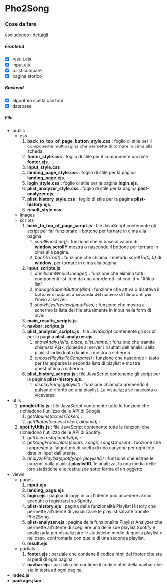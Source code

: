 # Pho2Song
### Cose da fare
escludendo i dettagli
##### Frontend
- [x] result.ejs
- [x] input.ejs
- [x] p.list compare
- [x] pagina storico
##### Backend
- [x] algoritmo scelta canzoni
- [x] database

##### File

* public
    * css
        1. __back_to_top_of_page_button_style.css__ : foglio di stile per il componente multipagina che permette di tornare in cima alla scheda.
        2. __footer_style.css__ : foglio di stile per il componente parziale __footer.ejs__.
        3. __input_style.css__
        4. __landing_page_style.css__ : foglio di stile per la pagina __landing_page.ejs__.
        5. __login_style.css__ : foglio di stile per la pagina __login.ejs__.
        6. __plist_analyzer_style.css__ : foglio di stile per la pagina __plist-analyzer.ejs__.
        7. __plist_history_style.css__ : foglio di stile per la pagina __plist-history.ejs__.
        8. __result_style.css__
    * images
    * scripts
        1. __back_to_top_of_page_script.js__ : file JavaScript contenente gli script per far funzionare il bottone per tornare in cima alla pagina.
            1. _scrollFunction()_ : funzione che in base al valore di __window.scrollY__ mostra o nasconde il bottone per tornare in cima alla pagina.
            2. _backToTop()_ : funzione che chiama il metodo _scrollTo(0, 0)_ di __window__, per tornare in cima alla pagina.
        2. __input_scripts.js__
            1. _annihilateWholeLineage()_ : funzione che elimina tutti i componenti list item da una unordered list con id = "#files-list".
            2. _manageSubmitButton(dim)_ : funzione che attiva o disattiva il bottone di submit a seconda del numero di file pronti per l'invio al server.
            3. _showFilesPreview(inputFiles)_ : funzione che mostra a schermo la lista dei file attualmente in input nella form di invio.
        3. __main_results_scripts.js__
        4. __navbar_scripts.js__
        5. __plist_analyzer_scripts.js__ : file JavaScript contenente gli script per la pagina __plist-analyzer.ejs__.
            1. _showAnalysis(id, place, plist_name)_ : funzione che tramite chiamata Ajax, richiede al server i risultati dell'analisi della playlist individuata da __id__ e li mostra a schermo.
            2. _choosePlaylistToCompare()_ : funzione che nasconde il tasto per far apparire la seconda lista di playlist e mostra quest'ultima a schermo.
        6. __plist_history_scripts.js__ : file JavaScript contenente gli script per la pagina __plist-history.ejs__. 
            1. _displaySongs(playlist)_ : funzione chiamata premendo il pulsante riferito ad una playlist. La visualizza se nascosta o viceversa.
* utils
    1. __googleUtils.js__ : file JavaScript contenente tutte le funzioni che richiedono l'utilizzo delle API di Google.
        1. _getAlbums(accessToken)_ :
        2. _getPhotos(accessToken, albumId)_ : 
    2. __spotifyUtils.js__ : file JavaScript contenente tutte le funzioni che richiedono l'utilizzo delle API di Spotify.
        1. _getUserTaste(spotifyApi)_ :
        2. _getSongFromColors(colors, songs, songsChosen)_ : funzione che rappresenta l'algoritmo di scelta di una canzone per ogni foto data in input dall'utente.
        3. _analyzePlaylist(spotifyApi, playlistID)_ : funzione che estrae le canzoni dalla playlist __playlistID__, le analizza, fa una media delle loro statistiche e le restituisce sotto forma di un oggetto.
* views
    * pages
        1. __input.ejs__
        2. __landing_page.ejs__
        3. __login.ejs__ : pagina di login in cui l'utente può accedere al suo account o registrarsi su Spotify.
        4. __plist-history.ejs__ : pagina della funzionalità Playlist History che permette all'utente di visualizzare le playlist salvate tramite Pho2Song.
        5. __plist-analyzer.ejs__ : pagina della funzionalita Playlist Analyzer che permette all'utente di scegliere una delle sue playlist Spotify e analizzarla per visualizzare le statistiche medie di quella playlist e nel caso, confrontarle con quelle di una   seconda playlist.
        6. __result.ejs__
    * partials
        1. __footer.ejs__ : parziale che contiene il codice html del footer che sta ai piedi di ogni pagina.
        2. __navbar.ejs__ : parziale che contiene il codice html della navbar che sta in testa ad ogni pagina.
* __index.js__
* __package.json__

